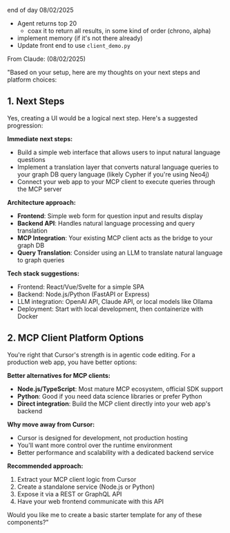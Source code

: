 
end of day 08/02/2025
- Agent returns top 20
	- coax it to return all results, in some kind of order (chrono, alpha)
- implement memory (if it's not there already)
- Update front end to use `client_demo.py`


From Claude: (08/02/2025)

"Based on your setup, here are my thoughts on your next steps and platform choices:

## 1. Next Steps

Yes, creating a UI would be a logical next step. Here's a suggested progression:

**Immediate next steps:**
- Build a simple web interface that allows users to input natural language questions
- Implement a translation layer that converts natural language queries to your graph DB query language (likely Cypher if you're using Neo4j)
- Connect your web app to your MCP client to execute queries through the MCP server

**Architecture approach:**
- **Frontend**: Simple web form for question input and results display
- **Backend API**: Handles natural language processing and query translation
- **MCP Integration**: Your existing MCP client acts as the bridge to your graph DB
- **Query Translation**: Consider using an LLM to translate natural language to graph queries

**Tech stack suggestions:**
- Frontend: React/Vue/Svelte for a simple SPA
- Backend: Node.js/Python (FastAPI or Express)
- LLM integration: OpenAI API, Claude API, or local models like Ollama
- Deployment: Start with local development, then containerize with Docker

## 2. MCP Client Platform Options

You're right that Cursor's strength is in agentic code editing. For a production web app, you have better options:

**Better alternatives for MCP clients:**
- **Node.js/TypeScript**: Most mature MCP ecosystem, official SDK support
- **Python**: Good if you need data science libraries or prefer Python
- **Direct integration**: Build the MCP client directly into your web app's backend

**Why move away from Cursor:**
- Cursor is designed for development, not production hosting
- You'll want more control over the runtime environment
- Better performance and scalability with a dedicated backend service

**Recommended approach:**
1. Extract your MCP client logic from Cursor
2. Create a standalone service (Node.js or Python)
3. Expose it via a REST or GraphQL API
4. Have your web frontend communicate with this API

Would you like me to create a basic starter template for any of these components?"